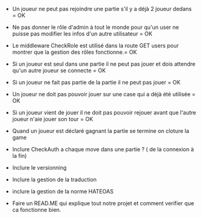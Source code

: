 - Un joueur ne peut pas rejoindre une partie s'il y a déjà 2 joueur dedans = OK

- Ne pas donner le rôle d'admin à tout le monde pour qu'un user ne puisse pas modifier les infos d'un autre utilisateur = OK

- Le middleware CheckRole est utilisé dans la route GET users pour montrer que la gestion des rôles fonctionne.= OK

- Si un joueur est seul dans une partie il ne peut pas jouer et dois attendre qu'un autre joueur se connecte = OK

- Si un joueur ne fait pas partie de la partie il ne peut pas jouer = OK

- Un joueur ne doit pas pouvoir jouer sur une case qui a déjà été utilisée = OK

- Si un joueur vient de jouer il ne doit pas pouvoir rejouer avant que l'autre joueur n'aie jouer son tour = OK

- Quand un joueur est déclaré gagnant la partie se termine on cloture la game 

- Inclure CheckAuth a chaque move dans une partie ? ( de la connexion à la fin)

- Inclure le versionning 
- Inclure la gestion de la traduction
- inclure la gestion de la norme HATEOAS

- Faire un READ.ME qui explique tout notre projet et comment verifier que ca fonctionne bien.